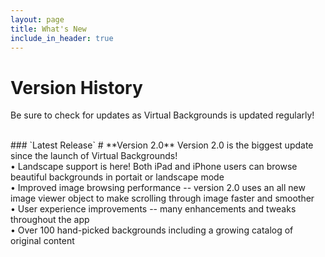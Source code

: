 ```yaml
---
layout: page
title: What's New
include_in_header: true
---
```


# Version History
Be sure to check for updates as Virtual Backgrounds is updated regularly!

<br>
### `Latest Release`
# **Version 2.0**
Version 2.0 is the biggest update since the launch of Virtual Backgrounds!<br>
• Landscape support is here! Both iPad and iPhone users can browse beautiful backgrounds in portait or landscape mode<br>
• Improved image browsing performance -- version 2.0 uses an all new image viewer object to make scrolling through image faster and smoother<br>
• User experience improvements -- many enhancements and tweaks throughout the app<br>
• Over 100 hand-picked backgrounds including a growing catalog of original content<br>
